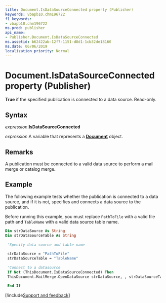 ```yaml
---
title: Document.IsDataSourceConnected property (Publisher)
keywords: vbapb10.chm196722
f1_keywords:
- vbapb10.chm196722
ms.prod: publisher
api_name:
- Publisher.Document.IsDataSourceConnected
ms.assetid: b62422ab-12f7-1151-d8d1-1cb32de18160
ms.date: 06/06/2019
localization_priority: Normal
---
```



# Document.IsDataSourceConnected property (Publisher)

**True** if the specified publication is connected to a data source. Read-only.


## Syntax

_expression_.**IsDataSourceConnected**

_expression_ A variable that represents a **[Document](Publisher.Document.md)** object.


## Remarks

A publication must be connected to a valid data source to perform a mail merge or catalog merge.


## Example

The following example tests whether the publication is connected to a data source, and if it is not, specifies and connects a data source to the publication. 

Before running this example, you must replace `PathToFile` with a valid file path and `TableName` with a valid data source table name.

```vb
Dim strDataSource As String 
Dim strDataSourceTable As String 
 
 'Specify data source and table name 
 
 strDataSource = "PathToFile" 
 strDataSourceTable = "TableName" 
 
 'Connect to a datasource 
 If Not (ThisDocument.IsDataSourceConnected) Then 
 ThisDocument.MailMerge.OpenDataSource strDataSource, , strDataSourceTable 
 
 End If
```

[!include[Support and feedback](~/includes/feedback-boilerplate.md)]